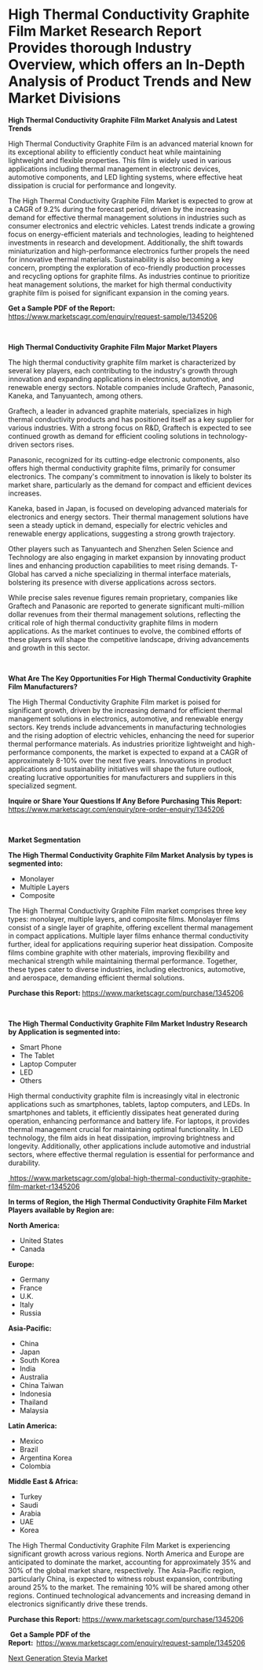 <p><h1>High Thermal Conductivity Graphite Film Market Research Report Provides thorough Industry Overview, which offers an In-Depth Analysis of Product Trends and New Market Divisions</h1></p><p><strong>High Thermal Conductivity Graphite Film Market Analysis and Latest Trends</strong></p>
<p><p>High Thermal Conductivity Graphite Film is an advanced material known for its exceptional ability to efficiently conduct heat while maintaining lightweight and flexible properties. This film is widely used in various applications including thermal management in electronic devices, automotive components, and LED lighting systems, where effective heat dissipation is crucial for performance and longevity. </p><p>The High Thermal Conductivity Graphite Film Market is expected to grow at a CAGR of 9.2% during the forecast period, driven by the increasing demand for effective thermal management solutions in industries such as consumer electronics and electric vehicles. Latest trends indicate a growing focus on energy-efficient materials and technologies, leading to heightened investments in research and development. Additionally, the shift towards miniaturization and high-performance electronics further propels the need for innovative thermal materials. Sustainability is also becoming a key concern, prompting the exploration of eco-friendly production processes and recycling options for graphite films. As industries continue to prioritize heat management solutions, the market for high thermal conductivity graphite film is poised for significant expansion in the coming years.</p></p>
<p><strong>Get a Sample PDF of the Report:&nbsp;</strong> <a href="https://www.marketscagr.com/enquiry/request-sample/1345206?utm_campaign=2483&utm_medium=2&utm_source=Github&utm_content=ia&utm_term=03042025&utm_id=high-thermal-conductivity-graphite-film">https://www.marketscagr.com/enquiry/request-sample/1345206</a></p>
<p>&nbsp;</p>
<p><strong>High Thermal Conductivity Graphite Film Major Market Players</strong></p>
<p><p>The high thermal conductivity graphite film market is characterized by several key players, each contributing to the industry's growth through innovation and expanding applications in electronics, automotive, and renewable energy sectors. Notable companies include Graftech, Panasonic, Kaneka, and Tanyuantech, among others.</p><p>Graftech, a leader in advanced graphite materials, specializes in high thermal conductivity products and has positioned itself as a key supplier for various industries. With a strong focus on R&D, Graftech is expected to see continued growth as demand for efficient cooling solutions in technology-driven sectors rises.</p><p>Panasonic, recognized for its cutting-edge electronic components, also offers high thermal conductivity graphite films, primarily for consumer electronics. The company's commitment to innovation is likely to bolster its market share, particularly as the demand for compact and efficient devices increases.</p><p>Kaneka, based in Japan, is focused on developing advanced materials for electronics and energy sectors. Their thermal management solutions have seen a steady uptick in demand, especially for electric vehicles and renewable energy applications, suggesting a strong growth trajectory.</p><p>Other players such as Tanyuantech and Shenzhen Selen Science and Technology are also engaging in market expansion by innovating product lines and enhancing production capabilities to meet rising demands. T-Global has carved a niche specializing in thermal interface materials, bolstering its presence with diverse applications across sectors.</p><p>While precise sales revenue figures remain proprietary, companies like Graftech and Panasonic are reported to generate significant multi-million dollar revenues from their thermal management solutions, reflecting the critical role of high thermal conductivity graphite films in modern applications. As the market continues to evolve, the combined efforts of these players will shape the competitive landscape, driving advancements and growth in this sector.</p></p>
<p>&nbsp;</p>
<p><strong>What Are The Key Opportunities For High Thermal Conductivity Graphite Film Manufacturers?</strong></p>
<p><p>The High Thermal Conductivity Graphite Film market is poised for significant growth, driven by the increasing demand for efficient thermal management solutions in electronics, automotive, and renewable energy sectors. Key trends include advancements in manufacturing technologies and the rising adoption of electric vehicles, enhancing the need for superior thermal performance materials. As industries prioritize lightweight and high-performance components, the market is expected to expand at a CAGR of approximately 8-10% over the next five years. Innovations in product applications and sustainability initiatives will shape the future outlook, creating lucrative opportunities for manufacturers and suppliers in this specialized segment.</p></p>
<p><strong>Inquire or Share Your Questions If Any Before Purchasing This Report:</strong> <a href="https://www.marketscagr.com/enquiry/pre-order-enquiry/1345206?utm_campaign=2483&utm_medium=2&utm_source=Github&utm_content=ia&utm_term=03042025&utm_id=high-thermal-conductivity-graphite-film">https://www.marketscagr.com/enquiry/pre-order-enquiry/1345206</a></p>
<p>&nbsp;</p>
<p><strong>Market Segmentation</strong></p>
<p><strong>The High Thermal Conductivity Graphite Film Market Analysis by types is segmented into:</strong></p>
<p><ul><li>Monolayer</li><li>Multiple Layers</li><li>Composite</li></ul></p>
<p><p>The High Thermal Conductivity Graphite Film market comprises three key types: monolayer, multiple layers, and composite films. Monolayer films consist of a single layer of graphite, offering excellent thermal management in compact applications. Multiple layer films enhance thermal conductivity further, ideal for applications requiring superior heat dissipation. Composite films combine graphite with other materials, improving flexibility and mechanical strength while maintaining thermal performance. Together, these types cater to diverse industries, including electronics, automotive, and aerospace, demanding efficient thermal solutions.</p></p>
<p><strong>Purchase this Report:&nbsp;</strong><a href="https://www.marketscagr.com/purchase/1345206?utm_campaign=2483&utm_medium=2&utm_source=Github&utm_content=ia&utm_term=03042025&utm_id=high-thermal-conductivity-graphite-film">https://www.marketscagr.com/purchase/1345206</a></p>
<p>&nbsp;</p>
<p><strong>The High Thermal Conductivity Graphite Film Market Industry Research by Application is segmented into:</strong></p>
<p><ul><li>Smart Phone</li><li>The Tablet</li><li>Laptop Computer</li><li>LED</li><li>Others</li></ul></p>
<p><p>High thermal conductivity graphite film is increasingly vital in electronic applications such as smartphones, tablets, laptop computers, and LEDs. In smartphones and tablets, it efficiently dissipates heat generated during operation, enhancing performance and battery life. For laptops, it provides thermal management crucial for maintaining optimal functionality. In LED technology, the film aids in heat dissipation, improving brightness and longevity. Additionally, other applications include automotive and industrial sectors, where effective thermal regulation is essential for performance and durability.</p></p>
<p><a href="https://www.marketscagr.com/global-high-thermal-conductivity-graphite-film-market-r1345206?utm_campaign=2483&utm_medium=2&utm_source=Github&utm_content=ia&utm_term=03042025&utm_id=high-thermal-conductivity-graphite-film">&nbsp;https://www.marketscagr.com/global-high-thermal-conductivity-graphite-film-market-r1345206</a></p>
<p><strong>In terms of Region, the High Thermal Conductivity Graphite Film Market Players available by Region are:</strong></p>
<p>
    <p> <strong> North America: </strong>
        <ul>
            <li>United States</li>
            <li>Canada</li>
        </ul>
        </p> 
    <p> <strong> Europe: </strong>
        <ul>
            <li>Germany</li>
            <li>France</li>
            <li>U.K.</li>
            <li>Italy</li>
            <li>Russia</li>
        </ul>
        </p> 
    <p> <strong> Asia-Pacific: </strong>
        <ul>
            <li>China</li>
            <li>Japan</li>
            <li>South Korea</li>
            <li>India</li>
            <li>Australia</li>
            <li>China Taiwan</li>
            <li>Indonesia</li>
            <li>Thailand</li>
            <li>Malaysia</li>
        </ul>
        </p> 
    <p> <strong> Latin America: </strong>
        <ul>
            <li>Mexico</li>
            <li>Brazil</li>
            <li>Argentina Korea</li>
            <li>Colombia</li>
        </ul>
        </p> 
    <p> <strong> Middle East & Africa: </strong>
        <ul>
            <li>Turkey</li>
            <li>Saudi</li>
            <li>Arabia</li>
            <li>UAE</li>
            <li>Korea</li>
        </ul>
    </p>
    </p>
<p><p>The High Thermal Conductivity Graphite Film Market is experiencing significant growth across various regions. North America and Europe are anticipated to dominate the market, accounting for approximately 35% and 30% of the global market share, respectively. The Asia-Pacific region, particularly China, is expected to witness robust expansion, contributing around 25% to the market. The remaining 10% will be shared among other regions. Continued technological advancements and increasing demand in electronics significantly drive these trends.</p></p>
<p><strong>Purchase this Report: </strong><a href="https://www.marketscagr.com/purchase/1345206?utm_campaign=2483&utm_medium=2&utm_source=Github&utm_content=ia&utm_term=03042025&utm_id=high-thermal-conductivity-graphite-film">https://www.marketscagr.com/purchase/1345206</a></p>
<p>&nbsp;<strong>Get a Sample PDF of the Report:&nbsp;&nbsp;</strong><a href="https://www.marketscagr.com/enquiry/request-sample/1345206?utm_campaign=2483&utm_medium=2&utm_source=Github&utm_content=ia&utm_term=03042025&utm_id=high-thermal-conductivity-graphite-film">https://www.marketscagr.com/enquiry/request-sample/1345206</a></p>
<p><strong></strong></p>
<p><p><a href="https://github.com/abbislposival/Market-Research-Report-List-2/blob/main/next-generation-stevia-market.md?utm_campaign=2483&utm_medium=2&utm_source=Github&utm_content=ia&utm_term=03042025&utm_id=high-thermal-conductivity-graphite-film">Next Generation Stevia Market</a></p></p>